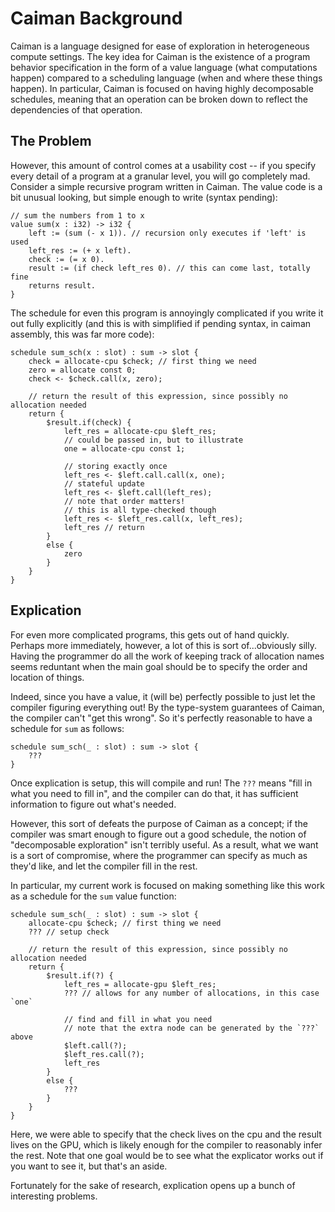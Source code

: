 # Caiman Background

Caiman is a language designed for ease of exploration in heterogeneous compute
settings.  The key idea for Caiman is the existence of a program behavior
specification in the form of a value language (what computations happen)
compared to a scheduling language (when and where these things happen).  In
particular, Caiman is focused on having highly decomposable schedules, meaning
that an operation can be broken down to reflect the dependencies of that
operation.

## The Problem

However, this amount of control comes at a usability cost -- if you specify
every detail of a program at a granular level, you will go completely mad.
Consider a simple recursive program written in Caiman.  The value code is a bit
unusual looking, but simple enough to write (syntax pending):

```
// sum the numbers from 1 to x
value sum(x : i32) -> i32 {
    left := (sum (- x 1)). // recursion only executes if 'left' is used
    left_res := (+ x left).
    check := (= x 0).
    result := (if check left_res 0). // this can come last, totally fine
    returns result.
}
```

The schedule for even this program is annoyingly complicated if you write it out
fully explicitly (and this is with simplified if pending syntax, in caiman
assembly, this was far more code):

```
schedule sum_sch(x : slot) : sum -> slot {
    check = allocate-cpu $check; // first thing we need
    zero = allocate const 0;
    check <- $check.call(x, zero);

    // return the result of this expression, since possibly no allocation needed
    return {
        $result.if(check) {
            left_res = allocate-cpu $left_res;
            // could be passed in, but to illustrate
            one = allocate-cpu const 1; 

            // storing exactly once
            left_res <- $left.call.call(x, one);
            // stateful update
            left_res <- $left.call(left_res);
            // note that order matters!
            // this is all type-checked though
            left_res <- $left_res.call(x, left_res);
            left_res // return
        }
        else { 
            zero
        }
    }
}
```

## Explication

For even more complicated programs, this gets out of hand quickly. Perhaps more
immediately, however, a lot of this is sort of...obviously silly.  Having the
programmer do all the work of keeping track of allocation names seems reduntant
when the main goal should be to specify the order and location of things.

Indeed, since you have a value, it (will be) perfectly possible to just let the
compiler figuring everything out!  By the type-system guarantees of Caiman, the
compiler can't "get this wrong".  So it's perfectly reasonable to have a
schedule for `sum` as follows:

```
schedule sum_sch(_ : slot) : sum -> slot {
    ???
}
```

Once explication is setup, this will compile and run!  The `???` means "fill in
what you need to fill in", and the compiler can do that, it has sufficient
information to figure out what's needed.  

However, this sort of defeats the purpose of Caiman as a concept; if the
compiler was smart enough to figure out a good schedule, the notion of
"decomposable exploration" isn't terribly useful. As a result, what we want is a
sort of compromise, where the programmer can specify as much as they'd like, and
let the compiler fill in the rest.

In particular, my current work is focused on making something like this work as
a schedule for the `sum` value function:

```
schedule sum_sch(_ : slot) : sum -> slot {
    allocate-cpu $check; // first thing we need
    ??? // setup check

    // return the result of this expression, since possibly no allocation needed
    return {
        $result.if(?) {
            left_res = allocate-gpu $left_res;
            ??? // allows for any number of allocations, in this case `one`

            // find and fill in what you need
            // note that the extra node can be generated by the `???` above
            $left.call(?);
            $left_res.call(?);
            left_res
        }
        else { 
            ???
        }
    }
}
```

Here, we were able to specify that the check lives on the cpu and the result
lives on the GPU, which is likely enough for the compiler to reasonably infer
the rest.  Note that one goal would be to see what the explicator works out if
you want to see it, but that's an aside.

Fortunately for the sake of research, explication opens up a bunch of
interesting problems.